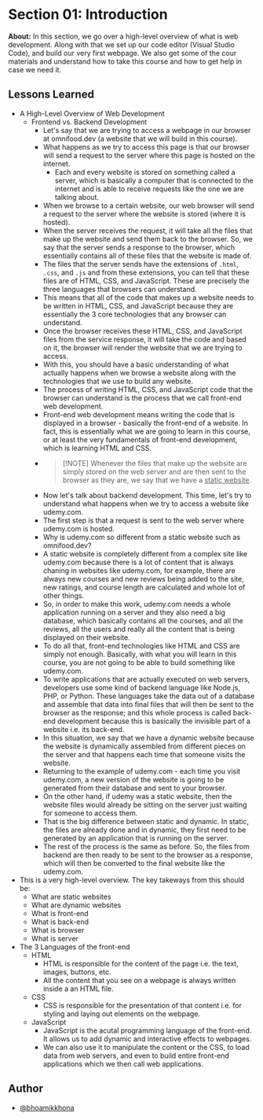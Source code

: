 # Section 01: Introduction

**About:** In this section, we go over a high-level overview of what is web development. Along with that we set up our code editor (Visual Studio Code), and build our very first webpage. We also get some of the cour materials and understand how to take this course and how to get help in case we need it.

## Lessons Learned

- A High-Level Overview of Web Development
  - Frontend vs. Backend Development
    - Let's say that we are trying to access a webpage in our browser at omnifood.dev (a website that we will build in this course).
    - What happens as we try to access this page is that our browser will send a request to the server where this page is hosted on the internet.
      - Each and every website is stored on something called a server, which is basically a computer that is connected to the internet and is able to receive requests like the one we are talking about.
    - When we browse to a certain website, our web browser will send a request to the server where the website is stored (where it is hosted).
    - When the server receives the request, it will take all the files that make up the website and send them back to the browser. So, we say that the server sends a response to the browser, which essentially contains all of these files that the website is made of.
    - The files that the server sends have the extensions of `.html`, `.css`, and `.js` and from these extensions, you can tell that these files are of HTML, CSS, and JavaScript. These are precisely the three languages that browsers can understand.
    - This means that all of the code that makes up a website needs to be written in HTML, CSS, and JavaScript because they are essentially the 3 core technologies that any browser can understand.
    - Once the browser receives these HTML, CSS, and JavaScript files from the service response, it will take the code and based on it, the browser will render the website that we are trying to access.
    - With this, you should have a basic understanding of what actually happens when we browse a website along with the technologies that we use to build any website.
    - The process of writing HTML, CSS, and JavaScript code that the browser can understand is the process that we call front-end web development.
    - Front-end web development means writing the code that is displayed in a browser - basically the front-end of a website. In fact, this is essentially what we are going to learn in this course, or at least the very fundamentals of front-end development, which is learning HTML and CSS.
    - > [!NOTE] Whenever the files that make up the website are simply stored on the web server and are then sent to the browser as they are, we say that we have a <ins>static website</ins>.
    - Now let's talk about backend development. This time, let's try to understand what happens when we try to access a website like udemy.com.
    - The first step is that a request is sent to the web server where udemy.com is hosted.
    - Why is udemy.com so different from a static website such as omnifood.dev?
    - A static website is completely different from a complex site like udemy.com because there is a lot of content that is always chaning in websites like udemy.com, for example, there are always new courses and new reviews being added to the site, new ratings, and course length are calculated and whole lot of other things.
    - So, in order to make this work, udemy.com needs a whole application running on a server and they also need a big database, which basically contains all the courses, and all the reviews, all the users and really all the content that is being displayed on their website.
    - To do all that, front-end technologies like HTML and CSS are simply not enough. Basically, with what you will learn in this course, you are not going to be able to build something like udemy.com.
    - To write applications that are actually executed on web servers, developers use some kind of backend language like Node.js, PHP, or Python. These languages take the data out of a database and assemble that data into final files that will then be sent to the browser as the response; and this whole process is called back-end development because this is basically the invisible part of a website i.e. its back-end.
    - In this situation, we say that we have a dynamic website because the website is dynamically assembled from different pieces on the server and that happens each time that someone visits the website.
    - Returning to the example of udemy.com - each time you visit udemy.com, a new version of the website is going to be generated from their database and sent to your browser.
    - On the other hand, if udemy was a static website, then the website files would already be sitting on the server just waiting for someone to access them.
    - That is the big difference between static and dynamic. In static, the files are already done and in dynamic, they first need to be generated by an application that is running on the server.
    - The rest of the process is the same as before. So, the files from backend are then ready to be sent to the browser as a response, which will then be converted to the final website like the udemy.com.
- This is a very high-level overview. The key takeways from this should be:
  - What are static websites
  - What are dynamic websites
  - What is front-end
  - What is back-end
  - What is browser
  - What is server
- The 3 Languages of the front-end
  - HTML
    - HTML is responsible for the content of the page i.e. the text, images, buttons, etc.
    - All the content that you see on a webpage is always written inside a an HTML file.
  - CSS
    - CSS is responsible for the presentation of that content i.e. for styling and laying out elements on the webpage.
  - JavaScript
    - JavaScript is the acutal programming language of the front-end. It allows us to add dynamic and interactive effects to webpages.
    - We can also use it to manipulate the content or the CSS, to load data from web servers, and even to build entire front-end applications which we then call web applications.

## Author

- [@bhoamikkhona](https://github.com/bhoamikkhona)

